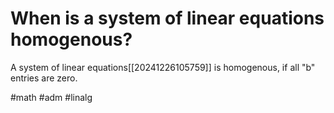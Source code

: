 # When is a system of linear equations homogenous? 
A system of linear equations[[20241226105759]] is homogenous, if all "b" entries are zero.

#math #adm #linalg